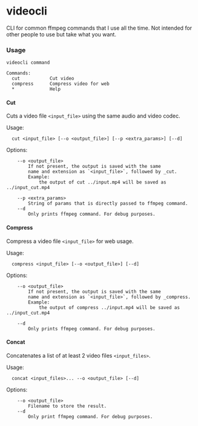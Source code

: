 # videocli

CLI for common ffmpeg commands that I use all the time. Not intended for other people to use but take what you want.


### Usage

```
videocli command

Commands:
  cut           Cut video
  compress      Compress video for web
  *             Help
```

#### Cut

Cuts a video file `<input_file>` using the same audio and video codec.

Usage:
```
  cut <input_file> [--o <output_file>] [--p <extra_params>] [--d]
```

Options:
```
    --o <output_file>
        If not present, the output is saved with the same
        name and extension as `<input_file>`, followed by _cut.
        Example:
            the output of cut ../input.mp4 will be saved as ../input_cut.mp4

    --p <extra_params>
        String of params that is directly passed to ffmpeg command.
    --d
        Only prints ffmpeg command. For debug purposes.
```


#### Compress

Compress a video file `<input_file>` for web usage.

Usage:
```
  compress <input_file> [--o <output_file>] [--d]
```

Options:
```
    --o <output_file>
        If not present, the output is saved with the same
        name and extension as `<input_file>`, followed by _compress.
        Example:
            the output of compress ../input.mp4 will be saved as ../input_cut.mp4

    --d
        Only prints ffmpeg command. For debug purposes.
```

#### Concat

Concatenates a list of at least 2 video files `<input_files>`.

Usage:
```
  concat <input_files>... --o <output_file> [--d]
```

Options:
```
    --o <output_file>
        Filename to store the result.
    --d
        Only print ffmpeg command. For debug purposes.
```
